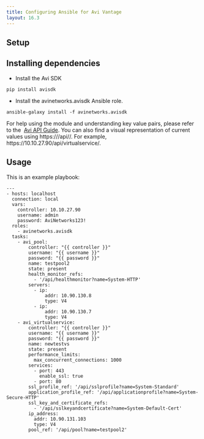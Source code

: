 ```yaml
---
title: Configuring Ansible for Avi Vantage
layout: 16.3
---
```

## Setup

## Installing dependencies

* Install the Avi SDK  
<pre><code class="language-lua">pip install avisdk</code></pre>  
* Install the avinetworks.avisdk Ansible role.  
<pre><code class="language-lua">ansible-galaxy install -f avinetworks.avisdk</code></pre>  For help using the module and understanding key value pairs, please refer to the  <a href="/docs/latest/api-guide/">Avi API Guide</a>. You can also find a visual representation of current values using https://<controller_ip>/api/<object>/. For example, https://10.10.27.90/api/virtualservice/. 

## Usage

This is an example playbook:

<pre><code class="language-lua">---
- hosts: localhost
  connection: local
  vars:
    controller: 10.10.27.90
    username: admin
    password: AviNetworks123!
  roles:
    - avinetworks.avisdk
  tasks:
    - avi_pool:
        controller: "{{ controller }}"
        username: "{{ username }}"
        password: "{{ password }}"
        name: testpool2
        state: present
        health_monitor_refs:
          - '/api/healthmonitor?name=System-HTTP'
        servers:
          - ip:
              addr: 10.90.130.8
              type: V4
          - ip:
              addr: 10.90.130.7
              type: V4
    - avi_virtualservice:
        controller: "{{ controller }}"
        username: "{{ username }}"
        password: "{{ password }}"
        name: newtestvs
        state: present
        performance_limits:
          max_concurrent_connections: 1000
        services:
          - port: 443
            enable_ssl: true
          - port: 80
        ssl_profile_ref: '/api/sslprofile?name=System-Standard'
        application_profile_ref: '/api/applicationprofile?name=System-Secure-HTTP'
        ssl_key_and_certificate_refs:
          - '/api/sslkeyandcertificate?name=System-Default-Cert'
        ip_address:
          addr: 10.90.131.103
          type: V4
        pool_ref: '/api/pool?name=testpool2'</code></pre>  

 

